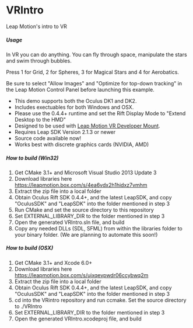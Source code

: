 VRIntro
=======

Leap Motion's intro to VR

##### Usage

In VR you can do anything.  You can fly through space, manipulate the stars and swim through bubbles.

Press 1 for Grid, 2 for Spheres, 3 for Magical Stars and 4 for Aerobatics.

Be sure to select "Allow Images" and "Optimize for top-down tracking" in the Leap Motion Control Panel before launching this example.

* This demo supports both the Oculus DK1 and DK2.
* Includes exectuables for both Windows and OSX.
* Please use the 0.4.4+ runtime and set the Rift Display Mode to "Extend Desktop to the HMD"
* Designed to be used with [Leap Motion VR Developer Mount](https://developer.leapmotion.com/vr).
* Requires Leap SDK Version 2.1.3 or newer
* Source code available now!
* Works best with discrete graphics cards (NVIDIA, AMD)

##### How to build (Win32)

1. Get CMake 3.1+ and Microsoft Visual Studio 2013 Update 3
2. Download libraries here https://leapmotion.box.com/s/4ea6vdx2h1hidxz7vmhm
3. Extract the zip file into a local folder
4. Obtain Oculus Rift SDK 0.4.4+, and the latest LeapSDK, and copy "OculusSDK" and "LeapSDK" into the folder mentioned in step 3
5. Run CMake and set the source directory to this repository
6. Set EXTERNAL_LIBRARY_DIR to the folder mentioned in step 3
7. Open the generated VRIntro.sln file, and build
8. Copy any needed DLLs (SDL, SFML) from within the libraries folder to your binary folder. (We are planning to automate this soon!)

##### How to build (OSX)

1. Get CMake 3.1+ and Xcode 6.0+
2. Download libraries here https://leapmotion.box.com/s/ujxqevpwdr06ccybwq2m
3. Extract the zip file into a local folder
4. Obtain Oculus Rift SDK 0.4.4+, and the latest LeapSDK, and copy "OculusSDK" and "LeapSDK" into the folder mentioned in step 3
5. cd into the VRintro repository and run ccmake. Set the source directory to ./VRIntro
6. Set EXTERNAL_LIBRARY_DIR to the folder mentioned in step 3
7. Open the generated VRIntro.xcodeproj file, and build
